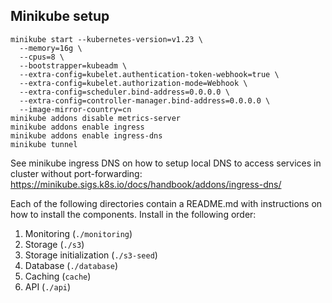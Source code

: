 ## Minikube setup

```shell
minikube start --kubernetes-version=v1.23 \
  --memory=16g \
  --cpus=8 \
  --bootstrapper=kubeadm \
  --extra-config=kubelet.authentication-token-webhook=true \
  --extra-config=kubelet.authorization-mode=Webhook \
  --extra-config=scheduler.bind-address=0.0.0.0 \
  --extra-config=controller-manager.bind-address=0.0.0.0 \
  --image-mirror-country=cn
minikube addons disable metrics-server
minikube addons enable ingress
minikube addons enable ingress-dns
minikube tunnel
```

See minikube ingress DNS on how to setup local DNS to access services in cluster without port-forwarding: https://minikube.sigs.k8s.io/docs/handbook/addons/ingress-dns/

Each of the following directories contain a README.md with instructions on how to install the components. Install in the following order:
1. Monitoring (`./monitoring`)
2. Storage (`./s3`)
3. Storage initialization (`./s3-seed`)
4. Database (`./database`)
5. Caching (`cache`)
6. API (`./api`)
